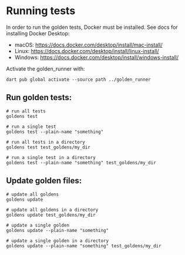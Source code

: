 # Running tests

In order to run the golden tests, Docker must be installed. See docs for installing Docker Desktop:
- macOS: https://docs.docker.com/desktop/install/mac-install/
- Linux: https://docs.docker.com/desktop/install/linux-install/
- Windows: https://docs.docker.com/desktop/install/windows-install/

Activate the golden_runner with:

```console
dart pub global activate --source path ../golden_runner
```

## Run golden tests:

```
# run all tests
goldens test

# run a single test
goldens test --plain-name "something"

# run all tests in a directory
goldens test test_goldens/my_dir

# run a single test in a directory
goldens test --plain-name "something" test_goldens/my_dir
```

## Update golden files:

```
# update all goldens
goldens update

# update all goldens in a directory
goldens update test_goldens/my_dir

# update a single golden
goldens update --plain-name "something"

# update a single golden in a directory
goldens update --plain-name "something" test_goldens/my_dir
```
